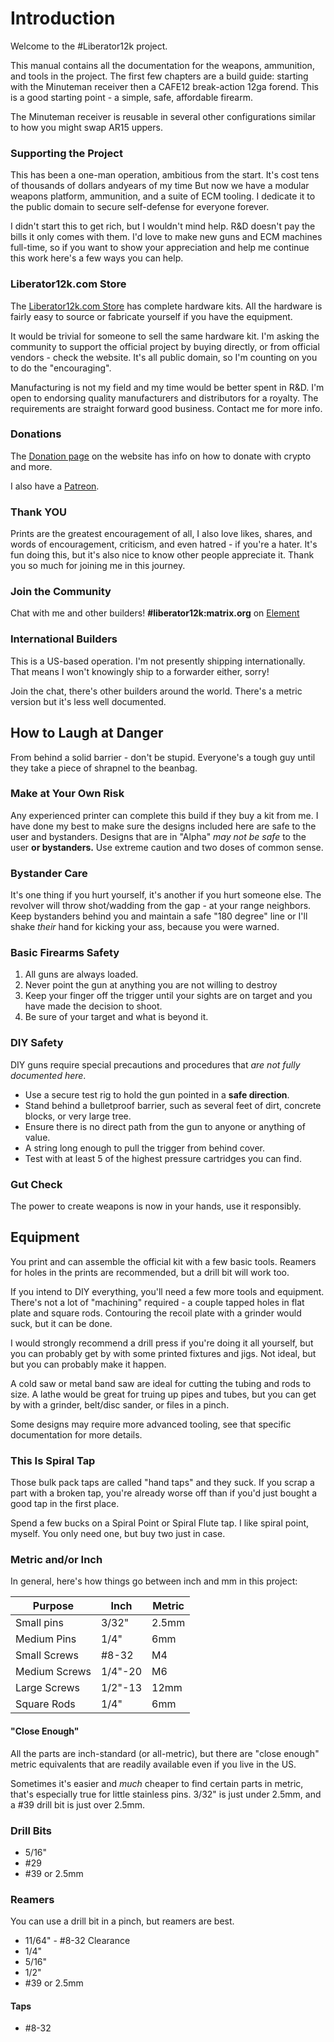 # Introduction

Welcome to the \#Liberator12k project.

This manual contains all the documentation for the weapons, ammunition,
and tools in the project. The first few chapters are a build guide: starting
with the Minuteman receiver then a CAFE12 break-action 12ga forend.
This is a good starting point - a simple, safe, affordable firearm.

The Minuteman receiver is reusable in several other configurations similar
to how you might swap AR15 uppers.

### Supporting the Project
This has been a one-man operation, ambitious from the start.
It's cost tens of thousands of dollars andyears of my time But now we have
a modular weapons platform, ammunition, and a suite of ECM tooling.
I dedicate it to the public domain to secure self-defense for everyone forever.

I didn't start this to get rich, but I wouldn't mind help. R&D doesn't pay the
bills it only comes with them.
I'd love to make new guns and ECM machines full-time, so if you want to show your
appreciation and help me continue this work here's a few ways you can help. 

### Liberator12k.com Store
The [Liberator12k.com Store](https://liberator12k.com/store/) has complete
hardware kits. All the hardware is fairly easy to source or fabricate yourself
if you have the equipment.

It would be trivial for someone to sell the same hardware kit.
I'm asking the community to support the official project by buying directly,
or from official vendors - check the website.
It's all public domain, so I'm counting on you to do the "encouraging".

Manufacturing is not my field and my time would be better spent in R&D.
I'm open to endorsing quality manufacturers and distributors for a royalty.
The requirements are straight forward good business. Contact me for more info.

### Donations
The [Donation page](https://liberator12k.com/donate.html) on the website
has info on how to donate with crypto and more.

I also have a [Patreon](https://patreon.com/liberator12k).

### Thank YOU
Prints are the greatest encouragement of all, I also love likes, shares, and
words of encouragement, criticism, and even hatred - if you're a hater.
It's fun doing this, but it's also nice to know other people appreciate it.
Thank you so much for joining me in this journey.

### Join the Community
Chat with me and other builders! 
**\#liberator12k:matrix.org** on [Element](https://element.io)

### International Builders
This is a US-based operation. I'm not presently shipping internationally.
That means I won't knowingly ship to a forwarder either, sorry!

Join the chat, there's other builders around the world. There's a metric version
but it's less well documented.

<!-- NEW PAGE -->
## How to Laugh at Danger
From behind a solid barrier - don't be stupid.
Everyone's a tough guy until they take a piece of shrapnel to the beanbag.

### Make at Your Own Risk
Any experienced printer can complete this build if they buy a kit from me.
I have done my best to make sure the designs included here are safe to the user
and bystanders. Designs that are in "Alpha" *may not be safe* to the user
**or bystanders.** Use extreme caution and two doses of common sense.

### Bystander Care
It's one thing if you hurt yourself, it's another if you hurt someone else.
The revolver will throw shot/wadding from the gap - at your range neighbors.
Keep bystanders behind you and maintain a safe "180 degree" line or
I'll shake *their* hand for kicking your ass, because you were warned.

### Basic Firearms Safety
 1. All guns are always loaded. 
 2. Never point the gun at anything you are not willing to destroy 
 3. Keep your finger off the trigger until your sights are on target and you have made the decision to shoot.
 4. Be sure of your target and what is beyond it.

### DIY Safety
DIY guns require special precautions and procedures that
*are not fully documented here*.

* Use a secure test rig to hold the gun pointed in a **safe direction**.
* Stand behind a bulletproof barrier, such as several feet of dirt, concrete blocks, or very large tree.
* Ensure there is no direct path from the gun to anyone or anything of value.
* A string long enough to pull the trigger from behind cover.
* Test with at least 5 of the highest pressure cartridges you can find.

### Gut Check
The power to create weapons is now in your hands, use it responsibly.

<!-- NEW PAGE -->
## Equipment
You print and can assemble the official kit with a few basic tools. Reamers for holes in the prints are recommended, but a drill bit will work too.

If you intend to DIY everything, you'll need a few more tools and equipment.
There's not a lot of "machining" required - a couple tapped holes in flat plate
and square rods. Contouring the recoil plate with a grinder would suck, but it
can be done.

I would strongly recommend a drill press if you're doing it all yourself, but
you can probably get by with some printed fixtures and jigs. Not ideal, but
but you can probably make it happen.

A cold saw or metal band saw are ideal for cutting the tubing and rods to size.
A lathe would be great for truing up pipes and tubes, but you can get by
with a grinder, belt/disc sander, or files in a pinch.

Some designs may require more advanced tooling, see that specific documentation
for more details.

### This Is Spiral Tap
Those bulk pack taps are called "hand taps" and they suck. If you scrap a part
with a broken tap, you're already worse off than if you'd just bought a good tap
in the first place.

Spend a few bucks on a Spiral Point or Spiral Flute tap.
I like spiral point, myself. You only need one, but buy two just in case.

### Metric and/or Inch
In general, here's how things go between inch and mm in this project:

| Purpose       | Inch    | Metric |
|---------------|---------|--------|
| Small pins    | 3/32"   | 2.5mm  |
| Medium Pins   | 1/4"    | 6mm    |
| Small Screws  | \#8-32  | M4     |
| Medium Screws | 1/4"-20 | M6     |
| Large Screws  | 1/2"-13 | 12mm   |
| Square Rods   | 1/4"    | 6mm    |

#### "Close Enough"
All the parts are inch-standard (or all-metric), but there are "close enough"
metric equivalents that are readily available even if you live in the US.

Sometimes it's easier and *much* cheaper to find certain parts in metric, that's
especially true for little stainless pins.
3/32" is just under 2.5mm, and a \#39 drill bit is just over 2.5mm.

### Drill Bits
 * 5/16"
 * \#29
 * \#39 or 2.5mm

### Reamers
You can use a drill bit in a pinch, but reamers are best.
 * 11/64" - \#8-32 Clearance
 * 1/4"
 * 5/16"
 * 1/2"
 * \#39 or 2.5mm
 
#### Taps
 * \#8-32
 
